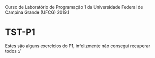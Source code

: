 Curso de Laboratório de Programação 1 da Universidade Federal de Campina Grande (UFCG) 2019.1
# TST-P1

Estes são alguns exercícios do P1, infelizmente não consegui recuperar todos :/

